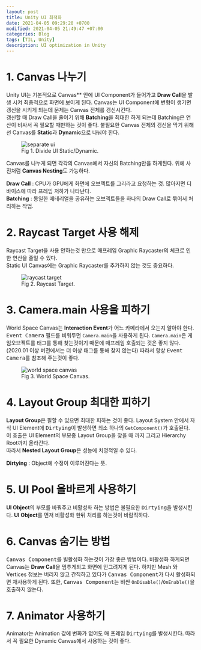 ```yaml
---
layout: post
title: Unity UI 최적화
date: 2021-04-05 09:29:20 +0700
modified: 2021-04-05 21:49:47 +07:00
categories: Blog
tags: [TIL, Unity]
description: UI optimization in Unity
---
```


# 1. Canvas 나누기

Unity UI는 기본적으로 Canvas** 안에 UI Component가 들어가고 **Draw Call**을 발생 시켜 최종적으로 화면에 보이게 된다. Canvas는 UI Component에 변형이 생기면 갱신을 시키게 되는데 문제는 Canvas 전체를 갱신시킨다.\
갱신할 때 Draw Call을 줄이기 위해 **Batching**을 최대한 하게 되는데 Batching은 연산이 비싸서 꼭 필요할 때만하는 것이 좋다. 불필요한 Canvas 전체의 갱신을 막기 위해선 Canvas를 **Static**과 **Dynamic**으로 나눠야 한다.

<figure>
<img src="/uiOptimization/UI_Seperation.png" alt="separate ui">
<figcaption>Fig 1. Divide UI Static/Dynamic.</figcaption>
</figure>

Canvas를 나누게 되면 각각의 Canvas에서 자신의 Batching만을 하게된다. 위에 사진처럼 **Canvas Nesting**도 가능하다.

**Draw Call** : CPU가 GPU에게 화면에 오브젝트를 그리라고 요청하는 것. 많아지면 디바이스에 따라 프레임 저하가 나타난다.\
**Batching** : 동일한 메테리얼을 공유하는 오브젝트들을 하나의 Draw Call로 묶어서 처리하는 작업.

# 2. Raycast Target 사용 해제

Raycast Target을 사용 안하는것 만으로 매프레임 Graphic Raycaster의 체크로 인한 연산을 줄일 수 있다.\
Static UI Canvas에는 Graphic Raycaster를 추가하지 않는 것도 중요하다.

<figure>
<img src="/uiOptimization/raycastTarget.png" alt="raycast target">
<figcaption>Fig 2. Raycast Target.</figcaption>
</figure>

# 3. Camera.main 사용을 피하기

World Space Canvas는 **Interaction Event**가 어느 카메라에서 오는지 알아야 한다. <kbd>Event Camera</kbd> 필드를 비워두면 `Camera.main`을 사용하게 된다. `Camera.main`은 게임오브젝트를 태그를 통해 찾는것이기 때문에 매프레임 호출되는 것은 좋지 않다. (2020.01 이상 버전에서는 더 이상 태그를 통해 찾지 않는다)
따라서 항상 <kbd>Event Camera</kbd>를 참조해 주는것이 좋다.

<figure>
<img src="/uiOptimization/worldSpaceCanvas.png" alt="world space canvas">
<figcaption>Fig 3. World Space Canvas.</figcaption>
</figure>

# 4. Layout Group 최대한 피하기

**Layout Group**은 필할 수 있으면 최대한 피하는 것이 좋다. Layout System 안에서 자식 UI Element에 <kbd>Dirtying</kbd>이 발생하면 최소 하나의 `GetComponent()`가 호출된다. 이 호출은 UI Element의 부모중 Layout Group을 찾을 때 까지 그리고 Hierarchy Root까지 올라간다.\
따라서 **Nested Layout Group**은 성능에 치명적일 수 있다.

**Dirtying** : Object에 수정이 이루어진다는 뜻.

# 5. UI Pool 올바르게 사용하기

**UI Object**의 부모를 바꿔주고 비활성화 하는 방법은 불필요한 <kbd>Dirtying</kbd>을 발생시킨다. **UI Object**를 먼저 비활성화 한뒤 처리를 하는것이 바람직하다.

# 6. Canvas 숨기는 방법

<kbd>Canvas Component</kbd>를 빌활성화 하는것이 가장 좋은 방법이다. 비활성화 하게되면 Canvas는 **Draw Call**을 멈추게되고 화면에 안그려지게 된다. 하지만 Mesh 와 Vertices 정보는 버리지 않고 간직하고 있다가 <kbd>Canvas Component</kbd>가 다시 활성화되면 재사용하게 된다. 또한, <kbd>Canvas Component</kbd>는 비싼 `OnDisable()`/`OnEnable()`을 호출하지 않는다.

# 7. Animator 사용하기

Animator는 Animation 값에 변화가 없어도 매 프레임 <kbd>Dirtying</kbd>를 발생시킨다. 따라서 꼭 필요한 Dynamic Canvas에서 사용하는 것이 좋다. 